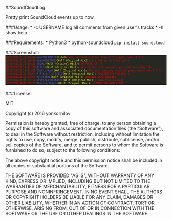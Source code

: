 ##SoundCloudLog

Pretty print SoundCloud events up to now.

###Usage:
    * -c USERNAME log all comments from given user's tracks
    * -h show help

###Requirements:
    * Python3
    * python-soundcloud `pip install soundcloud`

###Screenshot:
![screen](screen.png?raw=true "Screenshot")

###License:

MIT

Copyright (c) 2016 yonkornilov

Permission is hereby granted, free of charge, to any person obtaining a copy of this software and associated documentation files (the "Software"), to deal in the Software without restriction, including without limitation the rights to use, copy, modify, merge, publish, distribute, sublicense, and/or sell copies of the Software, and to permit persons to whom the Software is furnished to do so, subject to the following conditions:

The above copyright notice and this permission notice shall be included in all copies or substantial portions of the Software.

THE SOFTWARE IS PROVIDED "AS IS", WITHOUT WARRANTY OF ANY KIND, EXPRESS OR IMPLIED, INCLUDING BUT NOT LIMITED TO THE WARRANTIES OF MERCHANTABILITY, FITNESS FOR A PARTICULAR PURPOSE AND NONINFRINGEMENT. IN NO EVENT SHALL THE AUTHORS OR COPYRIGHT HOLDERS BE LIABLE FOR ANY CLAIM, DAMAGES OR OTHER LIABILITY, WHETHER IN AN ACTION OF CONTRACT, TORT OR OTHERWISE, ARISING FROM, OUT OF OR IN CONNECTION WITH THE SOFTWARE OR THE USE OR OTHER DEALINGS IN THE SOFTWARE.
